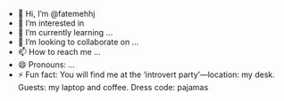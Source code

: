 - 👋 Hi, I’m @fatemehhj
- 👀 I’m interested in 
- 🌱 I’m currently learning ...
- 💞️ I’m looking to collaborate on ...
- 📫 How to reach me ...
- 😄 Pronouns: ...
- ⚡ Fun fact: You will find me at the ‘introvert party’—location: my desk. Guests: my laptop and coffee. Dress code: pajamas

<!---
fatemehhj/fatemehhj is a ✨ special ✨ repository because its `README.md` (this file) appears on your GitHub profile.
You can click the Preview link to take a look at your changes.
--->
